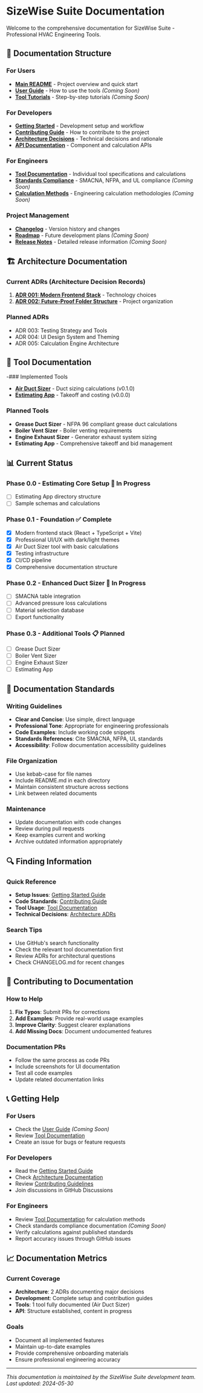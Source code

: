 # SizeWise Suite Documentation

Welcome to the comprehensive documentation for SizeWise Suite - Professional HVAC Engineering Tools.

## 📖 Documentation Structure

### For Users
- **[Main README](../../README.md)** - Project overview and quick start
- **[User Guide](./guides/USER_GUIDE.md)** - How to use the tools *(Coming Soon)*
- **[Tool Tutorials](./guides/tutorials/)** - Step-by-step tutorials *(Coming Soon)*

### For Developers
- **[Getting Started](./development/GETTING_STARTED.md)** - Development setup and workflow
- **[Contributing Guide](../../CONTRIBUTING.md)** - How to contribute to the project
- **[Architecture Decisions](./architecture/)** - Technical decisions and rationale
- **[API Documentation](./api/)** - Component and calculation APIs

### For Engineers
- **[Tool Documentation](./tools/)** - Individual tool specifications and calculations
- **[Standards Compliance](./standards/)** - SMACNA, NFPA, and UL compliance *(Coming Soon)*
- **[Calculation Methods](./calculations/)** - Engineering calculation methodologies *(Coming Soon)*

### Project Management
- **[Changelog](../../CHANGELOG.md)** - Version history and changes
- **[Roadmap](./project/ROADMAP.md)** - Future development plans *(Coming Soon)*
- **[Release Notes](./project/releases/)** - Detailed release information *(Coming Soon)*

## 🏗️ Architecture Documentation

### Current ADRs (Architecture Decision Records)
1. **[ADR 001: Modern Frontend Stack](./architecture/001-modern-frontend-stack.md)** - Technology choices
2. **[ADR 002: Future-Proof Folder Structure](./architecture/002-folder-structure.md)** - Project organization

### Planned ADRs
- ADR 003: Testing Strategy and Tools
- ADR 004: UI Design System and Theming  
- ADR 005: Calculation Engine Architecture

## 🔧 Tool Documentation

-### Implemented Tools
- **[Air Duct Sizer](./tools/duct-sizer.md)** - Duct sizing calculations (v0.1.0)
- **[Estimating App](./tools/estimating-app/USER_GUIDE.md)** - Takeoff and costing (v0.0.0)

### Planned Tools
- **Grease Duct Sizer** - NFPA 96 compliant grease duct calculations
- **Boiler Vent Sizer** - Boiler venting requirements
- **Engine Exhaust Sizer** - Generator exhaust system sizing
- **Estimating App** - Comprehensive takeoff and bid management

## 📊 Current Status

### Phase 0.0 - Estimating Core Setup 🚧 In Progress
- [ ] Estimating App directory structure
- [ ] Sample schemas and calculations

### Phase 0.1 - Foundation ✅ Complete
- [x] Modern frontend stack (React + TypeScript + Vite)
- [x] Professional UI/UX with dark/light themes
- [x] Air Duct Sizer tool with basic calculations
- [x] Testing infrastructure
- [x] CI/CD pipeline
- [x] Comprehensive documentation structure

### Phase 0.2 - Enhanced Duct Sizer 🚧 In Progress
- [ ] SMACNA table integration
- [ ] Advanced pressure loss calculations
- [ ] Material selection database
- [ ] Export functionality

### Phase 0.3 - Additional Tools 📋 Planned
- [ ] Grease Duct Sizer
- [ ] Boiler Vent Sizer
- [ ] Engine Exhaust Sizer
- [ ] Estimating App

## 🎯 Documentation Standards

### Writing Guidelines
- **Clear and Concise**: Use simple, direct language
- **Professional Tone**: Appropriate for engineering professionals
- **Code Examples**: Include working code snippets
- **Standards References**: Cite SMACNA, NFPA, UL standards
- **Accessibility**: Follow documentation accessibility guidelines

### File Organization
- Use kebab-case for file names
- Include README.md in each directory
- Maintain consistent structure across sections
- Link between related documents

### Maintenance
- Update documentation with code changes
- Review during pull requests
- Keep examples current and working
- Archive outdated information appropriately

## 🔍 Finding Information

### Quick Reference
- **Setup Issues**: [Getting Started Guide](./development/GETTING_STARTED.md)
- **Code Standards**: [Contributing Guide](../../CONTRIBUTING.md)
- **Tool Usage**: [Tool Documentation](./tools/)
- **Technical Decisions**: [Architecture ADRs](./architecture/)

### Search Tips
- Use GitHub's search functionality
- Check the relevant tool documentation first
- Review ADRs for architectural questions
- Check CHANGELOG.md for recent changes

## 📝 Contributing to Documentation

### How to Help
1. **Fix Typos**: Submit PRs for corrections
2. **Add Examples**: Provide real-world usage examples
3. **Improve Clarity**: Suggest clearer explanations
4. **Add Missing Docs**: Document undocumented features

### Documentation PRs
- Follow the same process as code PRs
- Include screenshots for UI documentation
- Test all code examples
- Update related documentation links

## 📞 Getting Help

### For Users
- Check the [User Guide](./guides/USER_GUIDE.md) *(Coming Soon)*
- Review [Tool Documentation](./tools/)
- Create an issue for bugs or feature requests

### For Developers
- Read the [Getting Started Guide](./development/GETTING_STARTED.md)
- Check [Architecture Documentation](./architecture/)
- Review [Contributing Guidelines](../../CONTRIBUTING.md)
- Join discussions in GitHub Discussions

### For Engineers
- Review [Tool Documentation](./tools/) for calculation methods
- Check standards compliance documentation *(Coming Soon)*
- Verify calculations against published standards
- Report accuracy issues through GitHub issues

## 📈 Documentation Metrics

### Current Coverage
- **Architecture**: 2 ADRs documenting major decisions
- **Development**: Complete setup and contribution guides
- **Tools**: 1 tool fully documented (Air Duct Sizer)
- **API**: Structure established, content in progress

### Goals
- Document all implemented features
- Maintain up-to-date examples
- Provide comprehensive onboarding materials
- Ensure professional engineering accuracy

---

*This documentation is maintained by the SizeWise Suite development team. Last updated: 2024-05-30*
